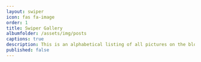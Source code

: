 ```yaml
---
layout: swiper
icon: fas fa-image
order: 1
title: Swiper Gallery
albumfolder: /assets/img/posts
captions: true
description: This is an alphabetical listing of all pictures on the blog.  If you see something something interesting, click on the image and it will take you to a detailed blog entry of that project.
published: false
---
```

